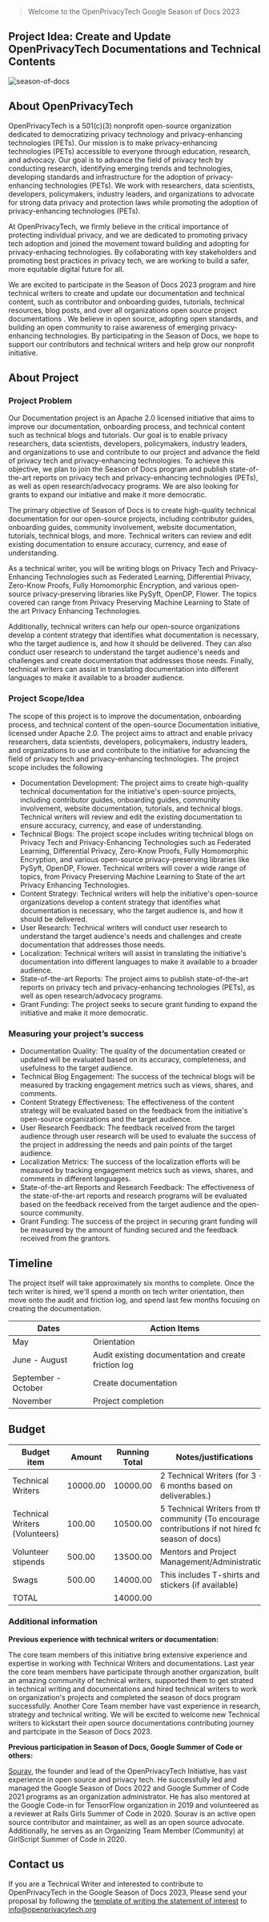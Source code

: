 
> Welcome to the OpenPrivacyTech Google Season of Docs 2023

## Project Idea: Create and Update OpenPrivacyTech Documentations and Technical Contents
![season-of-docs](https://user-images.githubusercontent.com/72210541/225298975-5047d5e7-8502-401c-9f2e-3d3ca9f85ee9.png)

## About OpenPrivacyTech

OpenPrivacyTech is a 501(c)(3) nonprofit open-source organization dedicated to democratizing privacy technology and privacy-enhancing technologies (PETs). Our mission is to make privacy-enhancing technologies (PETs) accessible to everyone through education, research, and advocacy. Our goal is to advance the field of privacy tech by conducting research, identifying emerging trends and technologies, developing standards and infrastructure for the adoption of privacy-enhancing technologies (PETs). We work with researchers, data scientists, developers, policymakers, industry leaders, and organizations to advocate for strong data privacy and protection laws while promoting the adoption of privacy-enhancing technologies (PETs). 

At OpenPrivacyTech, we firmly believe in the critical importance of protecting individual privacy, and we are dedicated to promoting privacy tech adoption and joined the movement toward building and adopting for privacy-enhacing technologies. By collaborating with key stakeholders and promoting best practices in privacy tech, we are working to build a safer, more equitable digital future for all. 

We are excited to participate in the Season of Docs 2023 program and hire technical writers to create and update our documentation and technical content, such as contributor and onboarding guides, tutorials, technical resources, blog posts, and over all organizations open source project documentations . We believe in open source, adopting open standards, and building an open community to raise awareness of emerging privacy-enhancing technologies. By participating in the Season of Docs, we hope to support our contributors and technical writers and help grow our nonprofit initiative.


## About Project


###  Project Problem


Our Documentation project is an Apache 2.0 licensed initiative that aims to improve our documentation, onboarding process, and technical content such as technical blogs and tutorials. Our goal is to enable privacy researchers, data scientists, developers, policymakers, industry leaders, and organizations to use and contribute to our project and advance the field of privacy tech and privacy-enhancing technologies. To achieve this objective, we plan to join the Season of Docs program and publish state-of-the-art reports on privacy tech and privacy-enhancing technologies (PETs), as well as open research/advocacy programs. We are also looking for grants to expand our initiative and make it more democratic.

The primary objective of Season of Docs is to create high-quality technical documentation for our open-source projects, including contributor guides, onboarding guides, community involvement, website documentation, tutorials, technical blogs, and more. Technical writers can review and edit existing documentation to ensure accuracy, currency, and ease of understanding.

As a technical writer, you will be writing blogs on Privacy Tech and Privacy-Enhancing Technologies such as Federated Learning, Differential Privacy, Zero-Know Proofs, Fully Homomorphic Encryption, and various open-source privacy-preserving libraries like PySyft, OpenDP, Flower. The topics covered can range from Privacy Preserving Machine Learning to State of the art Privacy Enhancing Technologies.

Additionally, technical writers can help our open-source organizations develop a content strategy that identifies what documentation is necessary, who the target audience is, and how it should be delivered. They can also conduct user research to understand the target audience's needs and challenges and create documentation that addresses those needs. Finally, technical writers can assist in translating documentation into different languages to make it available to a broader audience.

###  Project Scope/Idea 

The scope of this project is to improve the documentation, onboarding process, and technical content of the open-source Documentation initiative, licensed under Apache 2.0. The project aims to attract and enable privacy researchers, data scientists, developers, policymakers, industry leaders, and organizations to use and contribute to the initiative for advancing the field of privacy tech and privacy-enhancing technologies. The project scope includes the following

- Documentation Development: The project aims to create high-quality technical documentation for the initiative's open-source projects, including contributor guides, onboarding guides, community involvement, website documentation, tutorials, and technical blogs. Technical writers will review and edit the existing documentation to ensure accuracy, currency, and ease of understanding.
- Technical Blogs: The project scope includes writing technical blogs on Privacy Tech and Privacy-Enhancing Technologies such as Federated Learning, Differential Privacy, Zero-Know Proofs, Fully Homomorphic Encryption, and various open-source privacy-preserving libraries like PySyft, OpenDP, Flower. Technical writers will cover a wide range of topics, from Privacy Preserving Machine Learning to State of the art Privacy Enhancing Technologies.
- Content Strategy: Technical writers will help the initiative's open-source organizations develop a content strategy that identifies what documentation is necessary, who the target audience is, and how it should be delivered.
- User Research: Technical writers will conduct user research to understand the target audience's needs and challenges and create documentation that addresses those needs.
- Localization: Technical writers will assist in translating the initiative's documentation into different languages to make it available to a broader audience.
- State-of-the-art Reports: The project aims to publish state-of-the-art reports on privacy tech and privacy-enhancing technologies (PETs), as well as open research/advocacy programs.
- Grant Funding: The project seeks to secure grant funding to expand the initiative and make it more democratic.


### Measuring your project’s success

- Documentation Quality: The quality of the documentation created or updated will be evaluated based on its accuracy, completeness, and usefulness to the target audience.
- Technical Blog Engagement: The success of the technical blogs will be measured by tracking engagement metrics such as views, shares, and comments.
- Content Strategy Effectiveness: The effectiveness of the content strategy will be evaluated based on the feedback from the initiative's open-source organizations and the target audience.
- User Research Feedback: The feedback received from the target audience through user research will be used to evaluate the success of the project in addressing the needs and pain points of the target audience.
- Localization Metrics: The success of the localization efforts will be measured by tracking engagement metrics such as views, shares, and comments in different languages.
- State-of-the-art Reports and Research Feedback: The effectiveness of the state-of-the-art reports and research programs will be evaluated based on the feedback received from the target audience and the open-source community.
- Grant Funding: The success of the project in securing grant funding will be measured by the amount of funding secured and the feedback received from the grantors.

## Timeline

The project itself will take approximately six months to complete. Once the tech writer is hired, we'll spend a month on tech writer orientation, then move onto the audit and friction log, and spend last few months focusing on creating the documentation.

Dates | Action Items  |
------------|--------|
May | Orientation |
June - August | Audit existing documentation and create friction log |
September - October | Create documentation |
November | Project completion |


## Budget

Budget item | Amount | Running Total | Notes/justifications
------------|--------|---------------|---------------------
Technical Writers | 10000.00 | 10000.00 | 2 Technical Writers (for 3 - 6 months based on deliverables.)
Technical Writers (Volunteers) | 100.00 | 10500.00 | 5 Technical Writers from the community (To encourage contributions if not hired for season of docs)
Volunteer stipends  | 500.00 | 13500.00 |  Mentors and Project Management/Administration.
Swags | 500.00 | 14000.00 | This includes T-shirts and stickers (if available)
TOTAL |  | 14000.00 |



### Additional information

**Previous experience with technical writers or documentation:**

The core team members of this initiative bring extensive experience and expertise in working with Technical Writers and documentations. Last year the core team members have participate through another organization, built an amazing community of technical writers, supported them to get strated in technical writing and documentations and hired technical writers to work on organization's projects and completed the season of docs program successfully. Another Core Team member have vast experience in research, strategy and technical writing. We will be excited to welcome new Technical writers to kickstart their open source documentations contributing journey and partcipate in the Season of Docs 2023.


**Previous participation in Season of Docs, Google Summer of Code or others:**

[Sourav](https://github.com/souravcipher), the founder and lead of the OpenPrivacyTech Initiative, has vast experience in open source and privacy tech. He successfully led and managed the Google Season of Docs 2022 and Google Summer of Code 2021 programs as an organization administrator. He has also mentored at the Google Code-in for TensorFlow organization in 2019 and volunteered as a reviewer at Rails Girls Summer of Code in 2020. Sourav is an active open source contributor and maintainer, as well as an open source advocate. Additionally, he serves as an Organizing Team Member (Community) at GirlScript Summer of Code in 2020.
  
  ## Contact us
  
If you are a Technical Writer and interested to contribute to OpenPrivacyTech in the Google Season of Docs 2023, Please send your proposal by following the [template of writing the statement of interest](https://developers.google.com/season-of-docs/docs/tech-writer-statement) to [info@openprivacytech.org](mailto:info@openprivacytech.org) 
